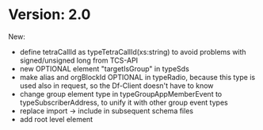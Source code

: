 # Version: 2.0

New:
- define tetraCallId as typeTetraCallId(xs:string) to avoid problems with signed/unsigned long from TCS-API
- new OPTIONAL element "targetIsGroup" in typeSds
- make alias and orgBlockId OPTIONAL in typeRadio, because this type is used also in request, so the Df-Client doesn't have to know
- change group element type in typeGroupAppMemberEvent to typeSubscriberAddress, to unify it with other group event types
- replace import -> include in subsequent schema files
- add root level element <drgw>